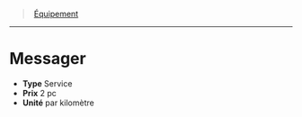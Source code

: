 ﻿---
!EquipmentItem
Type: Service
Price: 2 pc
Unity: par kilomètre
Id: equipment_hd.md#messager
ParentLink: equipment_hd.md#Équipement
Name: Messager
ParentName: Équipement
NameLevel: 1
Attributes:
  Name: Messager
  Markdown: >+
    # <!--Name-->Messager<!--/Name-->


    - **Type** <!--Type-->Service<!--/Type-->

    - **Prix** <!--Price-->2 pc<!--/Price-->

    - **Unité** <!--Unity-->par kilomètre<!--/Unity-->

  Type: Service
  Price: 2 pc
  Unity: par kilomètre
AttributesDictionary: >+
  Name: Messager

  Markdown: >+

    # <!--Name-->Messager<!--/Name-->





    - **Type** <!--Type-->Service<!--/Type-->



    - **Prix** <!--Price-->2 pc<!--/Price-->



    - **Unité** <!--Unity-->par kilomètre<!--/Unity-->



  Type: Service

  Price: 2 pc

  Unity: par kilomètre

---
> [Équipement](hd_equipment.md)

---

# Messager

- **Type** Service
- **Prix** 2 pc
- **Unité** par kilomètre

